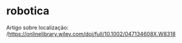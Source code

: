 # robotica

Artigo sobre localização: /https://onlinelibrary.wiley.com/doi/full/10.1002/047134608X.W8318
